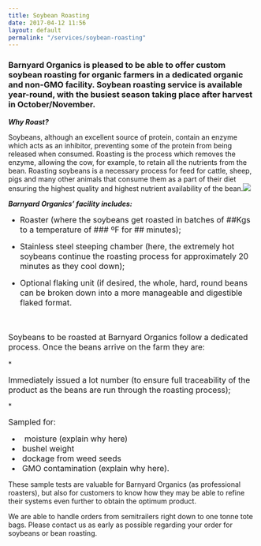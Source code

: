 ```yaml
---
title: Soybean Roasting
date: 2017-04-12 11:56
layout: default
permalink: "/services/soybean-roasting"
---
```



### Barnyard Organics is pleased to be able to offer custom soybean roasting for organic farmers in a dedicated organic and non-GMO facility.  Soybean roasting service is available year-round, with the busiest season taking place after harvest in October/November.

***Why Roast?***

Soybeans, although an excellent source of protein, contain an enzyme which acts as an inhibitor, preventing some of the protein from being released when consumed.  Roasting is the process which removes the enzyme, allowing the cow, for example, to retain all the nutrients from the bean.  Roasting soybeans is a necessary process for feed for cattle, sheep, pigs and many other animals that consume them as a part of their diet ensuring the highest quality and highest nutrient availability of the bean.![](/barnyard-organics/images/soybeans-and-sol-SMALL-1.JPG)

***Barnyard Organics’ facility includes:***

<span style="font-size: 1rem;"></span>
* <span style="font-size: 1rem;">Roaster (where the soybeans get roasted in batches of ##Kgs to a temperature of ### ºF for ## minutes);</span>
* <span style="font-size: 1rem;">Stainless steel steeping chamber (here, the extremely hot soybeans continue the roasting process for approximately 20 minutes as they cool down);</span>
* <span style="font-size: 1rem;">Optional flaking unit (if desired, the whole, hard, round beans can be broken down into a more manageable and digestible flaked format.</span>
  
  <span style="font-size: 1rem;">&nbsp;</span>
<p style="font-size: 1rem;"><span style="font-size: 1rem;">Soybeans to be roasted at Barnyard Organics follow a dedicated process.  Once the beans arrive on the farm they are:</span></p>
* <p><span style="font-size: 1rem;">Immediately issued a lot number (to ensure full traceability of the product as the beans are run through the roasting process);</span></p>
* <p><span style="font-size: 1rem;">Sampled for:</span></p>
  
  * <span style="font-size: 1rem;">&nbsp;&nbsp;moisture (explain why here)</span>
  * <span style="font-size: 1rem;">&nbsp;bushel weight</span>
  * <span style="font-size: 1rem;">&nbsp;dockage from weed seeds</span>
  * <span style="font-size: 1rem;">&nbsp;GMO contamination (explain why here).</span>

These sample tests are valuable for Barnyard Organics (as professional roasters), but also for customers to know how they may be able to refine their systems even further to obtain the optimum product.

We are able to handle orders from semitrailers right down to one tonne tote bags.  Please contact us as early as possible regarding your order for soybeans or bean roasting.





